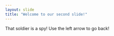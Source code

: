 ```yaml
---
layout: slide
title: "Welcome to our second slide!"
---
```

That soldier is a spy!
Use the left arrow to go back!